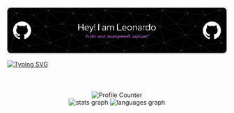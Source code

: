 ![Header](header.png)

[![Typing SVG](https://readme-typing-svg.demolab.com?font=Fira+Code&pause=1000&center=true&width=435&lines=The+five+boxing+wizards+jump+quickly)](https://git.io/typing-svg)

<div align="center" style="padding-top: 40px;">
    <img src="https://profile-counter.glitch.me/LeozinGs/count.svg" alt="Profile Counter"/>
</div>

<div align="center">
  <img src="https://github-readme-stats.vercel.app/api?username=LeozinGs&hide_title=false&hide_rank=false&show_icons=true&include_all_commits=true&count_private=true&disable_animations=false&theme=dracula&locale=en&hide_border=false" height="150" alt="stats graph"  />
  <img src="https://github-readme-stats.vercel.app/api/top-langs?username=LeozinGs&locale=en&hide_title=false&layout=compact&card_width=320&langs_count=5&theme=dracula&hide_border=false" height="150" alt="languages graph"  />
</div>

###
